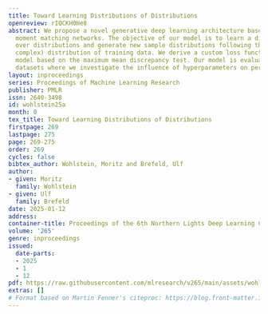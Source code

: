 ```yaml
---
title: Toward Learning Distributions of Distributions
openreview: rIQCKH0He8
abstract: We propose a novel generative deep learning architecture based on generative
  moment matching networks. The objective of our model is to learn a distribution
  over distributions and generate new sample distributions following the (possibly
  complex) distribution of training data. We derive a custom loss function for our
  model based on the maximum mean discrepancy test. Our model is evaluated on different
  datasets where we investigate the influence of hyperparameters on performance.
layout: inproceedings
series: Proceedings of Machine Learning Research
publisher: PMLR
issn: 2640-3498
id: wohlstein25a
month: 0
tex_title: Toward Learning Distributions of Distributions
firstpage: 269
lastpage: 275
page: 269-275
order: 269
cycles: false
bibtex_author: Wohlstein, Moritz and Brefeld, Ulf
author:
- given: Moritz
  family: Wohlstein
- given: Ulf
  family: Brefeld
date: 2025-01-12
address:
container-title: Proceedings of the 6th Northern Lights Deep Learning Conference (NLDL)
volume: '265'
genre: inproceedings
issued:
  date-parts:
  - 2025
  - 1
  - 12
pdf: https://raw.githubusercontent.com/mlresearch/v265/main/assets/wohlstein25a/wohlstein25a.pdf
extras: []
# Format based on Martin Fenner's citeproc: https://blog.front-matter.io/posts/citeproc-yaml-for-bibliographies/
---
```

